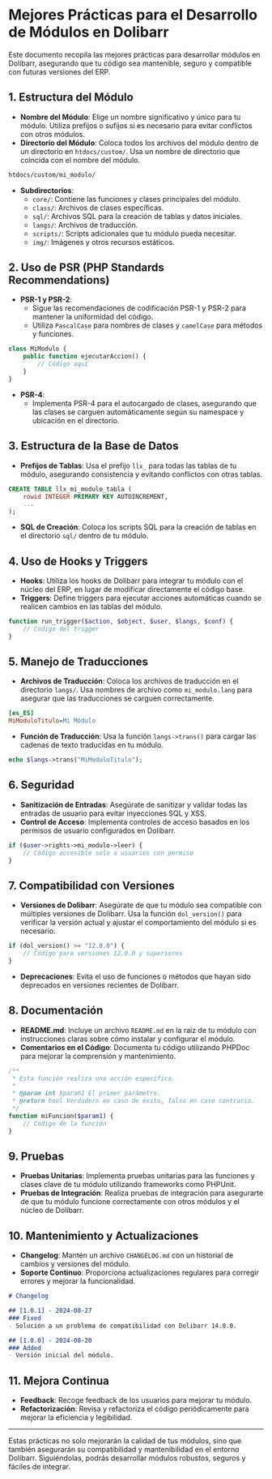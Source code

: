 
# Mejores Prácticas para el Desarrollo de Módulos en Dolibarr

Este documento recopila las mejores prácticas para desarrollar módulos en Dolibarr, asegurando que tu código sea mantenible, seguro y compatible con futuras versiones del ERP.

## 1. **Estructura del Módulo**

- **Nombre del Módulo**: Elige un nombre significativo y único para tu módulo. Utiliza prefijos o sufijos si es necesario para evitar conflictos con otros módulos.
- **Directorio del Módulo**: Coloca todos los archivos del módulo dentro de un directorio en `htdocs/custom/`. Usa un nombre de directorio que coincida con el nombre del módulo.

```bash
htdocs/custom/mi_modulo/
```

- **Subdirectorios**:
  - `core/`: Contiene las funciones y clases principales del módulo.
  - `class/`: Archivos de clases específicas.
  - `sql/`: Archivos SQL para la creación de tablas y datos iniciales.
  - `langs/`: Archivos de traducción.
  - `scripts/`: Scripts adicionales que tu módulo pueda necesitar.
  - `img/`: Imágenes y otros recursos estáticos.

## 2. **Uso de PSR (PHP Standards Recommendations)**

- **PSR-1 y PSR-2**:
  - Sigue las recomendaciones de codificación PSR-1 y PSR-2 para mantener la uniformidad del código.
  - Utiliza `PascalCase` para nombres de clases y `camelCase` para métodos y funciones.

```php
class MiModulo {
    public function ejecutarAccion() {
        // Código aquí
    }
}
```

- **PSR-4**:
  - Implementa PSR-4 para el autocargado de clases, asegurando que las clases se carguen automáticamente según su namespace y ubicación en el directorio.

## 3. **Estructura de la Base de Datos**

- **Prefijos de Tablas**: Usa el prefijo `llx_` para todas las tablas de tu módulo, asegurando consistencia y evitando conflictos con otras tablas.

```sql
CREATE TABLE llx_mi_modulo_tabla (
    rowid INTEGER PRIMARY KEY AUTOINCREMENT,
    ...
);
```

- **SQL de Creación**: Coloca los scripts SQL para la creación de tablas en el directorio `sql/` dentro de tu módulo.

## 4. **Uso de Hooks y Triggers**

- **Hooks**: Utiliza los hooks de Dolibarr para integrar tu módulo con el núcleo del ERP, en lugar de modificar directamente el código base.
- **Triggers**: Define triggers para ejecutar acciones automáticas cuando se realicen cambios en las tablas del módulo.

```php
function run_trigger($action, $object, $user, $langs, $conf) {
    // Código del trigger
}
```

## 5. **Manejo de Traducciones**

- **Archivos de Traducción**: Coloca los archivos de traducción en el directorio `langs/`. Usa nombres de archivo como `mi_modulo.lang` para asegurar que las traducciones se carguen correctamente.

```ini
[es_ES]
MiModuloTitulo=Mi Módulo
```

- **Función de Traducción**: Usa la función `langs->trans()` para cargar las cadenas de texto traducidas en tu módulo.

```php
echo $langs->trans("MiModuloTitulo");
```

## 6. **Seguridad**

- **Sanitización de Entradas**: Asegúrate de sanitizar y validar todas las entradas de usuario para evitar inyecciones SQL y XSS.
- **Control de Acceso**: Implementa controles de acceso basados en los permisos de usuario configurados en Dolibarr.

```php
if ($user->rights->mi_modulo->leer) {
    // Código accesible solo a usuarios con permiso
}
```

## 7. **Compatibilidad con Versiones**

- **Versiones de Dolibarr**: Asegúrate de que tu módulo sea compatible con múltiples versiones de Dolibarr. Usa la función `dol_version()` para verificar la versión actual y ajustar el comportamiento del módulo si es necesario.

```php
if (dol_version() >= "12.0.0") {
    // Código para versiones 12.0.0 y superiores
}
```

- **Deprecaciones**: Evita el uso de funciones o métodos que hayan sido deprecados en versiones recientes de Dolibarr.

## 8. **Documentación**

- **README.md**: Incluye un archivo `README.md` en la raíz de tu módulo con instrucciones claras sobre cómo instalar y configurar el módulo.
- **Comentarios en el Código**: Documenta tu código utilizando PHPDoc para mejorar la comprensión y mantenimiento.

```php
/**
 * Esta función realiza una acción específica.
 *
 * @param int $param1 El primer parámetro.
 * @return bool Verdadero en caso de éxito, falso en caso contrario.
 */
function miFuncion($param1) {
    // Código de la función
}
```

## 9. **Pruebas**

- **Pruebas Unitarias**: Implementa pruebas unitarias para las funciones y clases clave de tu módulo utilizando frameworks como PHPUnit.
- **Pruebas de Integración**: Realiza pruebas de integración para asegurarte de que tu módulo funcione correctamente con otros módulos y el núcleo de Dolibarr.

## 10. **Mantenimiento y Actualizaciones**

- **Changelog**: Mantén un archivo `CHANGELOG.md` con un historial de cambios y versiones del módulo.
- **Soporte Continuo**: Proporciona actualizaciones regulares para corregir errores y mejorar la funcionalidad.

```markdown
# Changelog

## [1.0.1] - 2024-08-27
### Fixed
- Solución a un problema de compatibilidad con Dolibarr 14.0.0.

## [1.0.0] - 2024-08-20
### Added
- Versión inicial del módulo.
```

## 11. **Mejora Continua**

- **Feedback**: Recoge feedback de los usuarios para mejorar tu módulo.
- **Refactorización**: Revisa y refactoriza el código periódicamente para mejorar la eficiencia y legibilidad.

---

Estas prácticas no solo mejorarán la calidad de tus módulos, sino que también asegurarán su compatibilidad y mantenibilidad en el entorno Dolibarr. Siguiéndolas, podrás desarrollar módulos robustos, seguros y fáciles de integrar.
